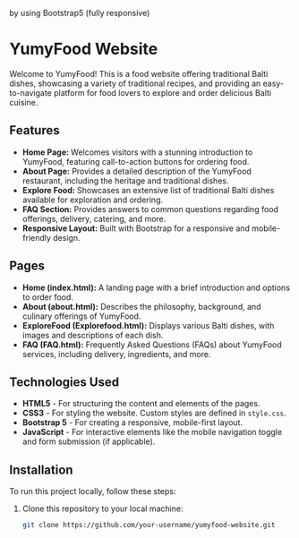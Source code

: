  by using Bootstrap5 (fully responsive)
# YumyFood Website

Welcome to YumyFood! This is a food website offering traditional Balti dishes, showcasing a variety of traditional recipes, and providing an easy-to-navigate platform for food lovers to explore and order delicious Balti cuisine.

## Features

- **Home Page:** Welcomes visitors with a stunning introduction to YumyFood, featuring call-to-action buttons for ordering food.
- **About Page:** Provides a detailed description of the YumyFood restaurant, including the heritage and traditional dishes.
- **Explore Food:** Showcases an extensive list of traditional Balti dishes available for exploration and ordering.
- **FAQ Section:** Provides answers to common questions regarding food offerings, delivery, catering, and more.
- **Responsive Layout:** Built with Bootstrap for a responsive and mobile-friendly design.

## Pages

- **Home (index.html):** A landing page with a brief introduction and options to order food.
- **About (about.html):** Describes the philosophy, background, and culinary offerings of YumyFood.
- **ExploreFood (Explorefood.html):** Displays various Balti dishes, with images and descriptions of each dish.
- **FAQ (FAQ.html):** Frequently Asked Questions (FAQs) about YumyFood services, including delivery, ingredients, and more.

## Technologies Used

- **HTML5** - For structuring the content and elements of the pages.
- **CSS3** - For styling the website. Custom styles are defined in `style.css`.
- **Bootstrap 5** - For creating a responsive, mobile-first layout.
- **JavaScript** - For interactive elements like the mobile navigation toggle and form submission (if applicable).

## Installation

To run this project locally, follow these steps:

1. Clone this repository to your local machine:
   ```bash
   git clone https://github.com/your-username/yumyfood-website.git

